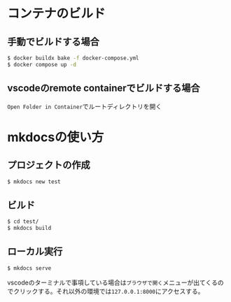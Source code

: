 # コンテナのビルド

## 手動でビルドする場合

```bash
$ docker buildx bake -f docker-compose.yml
$ docker compose up -d
```

## vscodeのremote containerでビルドする場合

`Open Folder in Container`でルートディレクトリを開く

# mkdocsの使い方

## プロジェクトの作成

```bash
$ mkdocs new test
```

## ビルド

```bash
$ cd test/
$ mkdocs build
```

## ローカル実行

```bash
$ mkdocs serve
```

vscodeのターミナルで事項している場合は`ブラウザで開く`メニューが出てくるのでクリックする。それ以外の環境では`127.0.0.1:8000`にアクセスする。
